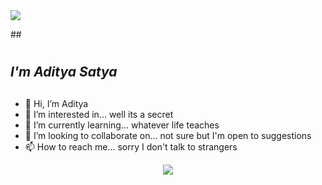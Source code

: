 <div><img src="https://c.tenor.com/RvMZMiTblfQAAAAM/oh-hey-oh-hey-there.gif"/></div>

##<h1 align="center"> 
##  **_I'm Aditya Satya_**   
## </h1>
 
- 👋 Hi, I’m Aditya
- 👀 I’m interested in... well its a secret
- 🌱 I’m currently learning... whatever life teaches
- 💞️ I’m looking to collaborate on... not sure but I'm open to suggestions
- 📫 How to reach me... sorry I don't talk to strangers

<div align="center"><img src="https://github-readme-stats.vercel.app/api?username=imAdityaSatya=true&count_private=true&hide_border=true" align="center" /></div>  

<br/>  

<!---
imAdityaSatya/imAdityaSatya is a ✨ special ✨ repository because its `README.md` (this file) appears on your GitHub profile.
You can click the Preview link to take a look at your changes.
--->
